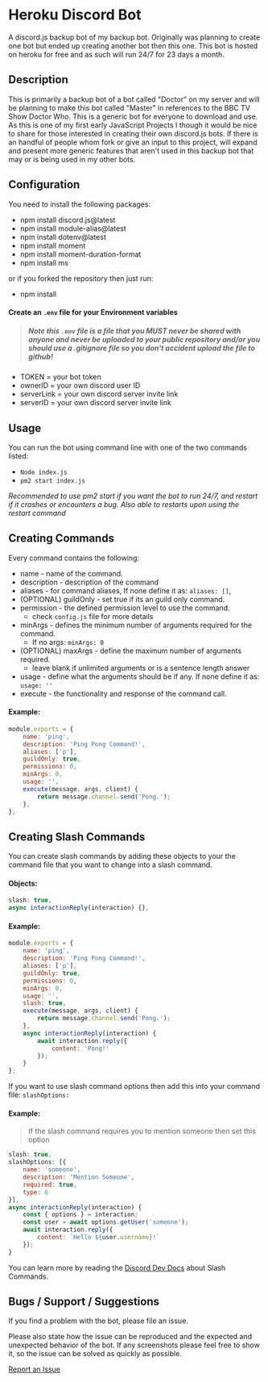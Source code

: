 # Heroku Discord Bot
A discord.js backup bot of my backup bot. Originally was planning to create one bot but ended up creating another bot then this one. This bot is hosted on heroku for free and as such will run 24/7 for 23 days a month.


## Description
This is primarily a backup bot of a bot called "Doctor" on my server and will be planning to make this bot called "Master" in references to the BBC TV Show Doctor Who. This is a generic bot for everyone to download and use. As this is one of my first early JavaScript Projects I though it would be nice to share for those interested in creating their own discord.js bots. If there is an handful of people whom fork or give an input to this project, will expand and present more generic features that aren't used in this backup bot that may or is being used in my other bots.

## Configuration

You need to install the following packages:
* npm install discord.js@latest
* npm install module-alias@latest
* npm install dotenv@latest
* npm install moment
* npm install moment-duration-format
* npm install ms

or if you forked the repository then just run:
* npm install

####  Create an `.env` file for your Environment variables
>##### Note this `.env` file is a file that you MUST never be shared with anyone and never be uploaded to  your public repository and/or you should use a .gitignore file so you don't accident upload the file to github! 
* TOKEN = your bot token
* ownerID = your own discord user ID
* serverLink = your own discord server invite link
* serverID = your own discord server invite link
## Usage

You can run the bot using command line with one of the two commands listed:
* `Node index.js`
* `pm2 start index.js`

*Recommended to use pm2 start if you want the bot to run 24/7, and restart if it crashes or encounters a bug. Also able to restarts upon using the restart command*
## Creating Commands
Every command contains the following:
* name - name of the command.
* description - description of the command
* aliases - for command aliases, If none define it as:  `aliases: []`,
* (OPTIONAL) guildOnly - set true if its an guild only command.
* permission - the defined permission level to use the command.
  - check `config.js` file for more details 
* minArgs - defines the minimum number of arguments required for the command. 
  - If no args: `minArgs: 0` 
* (OPTIONAL) maxArgs - define the maximum number of arguments required.
  - leave blank if unlimited arguments or is a sentence length answer
* usage - define what the arguments should be if any. If none define it as: `usage: ''`
* execute - the functionality and response of the command call.
#### Example:
```JavaScript
module.exports = {
	name: 'ping',
	description: 'Ping Pong Command!',
	aliases: ['p'],
	guildOnly: true,
	permissions: 0,
	minArgs: 0, 
	usage: '',
	execute(message, args, client) {
		return message.channel.send('Pong.');
	},
};
```

## Creating Slash Commands
You can create slash commands by adding these objects to your the command file that you want to change into a slash command.
#### Objects:
```javascript
slash: true,
async interactionReply(interaction) {},
```
#### Example:
```javascript
module.exports = {
	name: 'ping',
	description: 'Ping Pong Command!',
	aliases: ['p'],
	guildOnly: true,
	permissions: 0,
	minArgs: 0, 
	usage: '',
	slash: true,
	execute(message, args, client) {
		return message.channel.send('Pong.');
	},
	async interactionReply(interaction) {
		await interaction.reply({
			content: 'Pong!'
		});
	}
};
```

If you want to use slash command options then add this into your command file:
`slashOptions: `

#### Example:
> If the slash command requires you to mention someone then set this option
```javascript
slash: true,
slashOptions: [{ 
    name: 'someone', 
    description: 'Mention Someone', 
    required: true, 
    type: 6 
}],
async interactionReply(interaction) {
	const { options } = interaction;
    const user = await options.getUser('someone');
	await interaction.reply({
		content: `Hello ${user.username}!`
	});
}
```

You can learn more by reading the [Discord Dev Docs](https://discord.com/developers/docs/interactions/slash-commands) about Slash Commands.

## Bugs / Support / Suggestions

If you find a problem with the bot, please file an issue.

Please also state how the issue can be reproduced and the expected and unexpected behavior of the bot. If any screenshots please feel free to show it, so the issue can be solved as quickly as possible.

[Report an Issue](https://github.com/bng94/heroku-bot/issues/new)